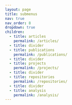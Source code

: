 ```yaml
---
layout: page
title: submenus
nav: true
nav_order: 8
dropdown: true
children:
  - title: articles
    permalink: /articles/
  - title: divider
  - title: publications
    permalink: /publications/
  - title: divider
  - title: projects
    permalink: /projects/
  - title: divider
  - title: repositories
    permalink: /repositories/
  - title: divider
  - title: analysis
    permalink: /analysis/
---
```

